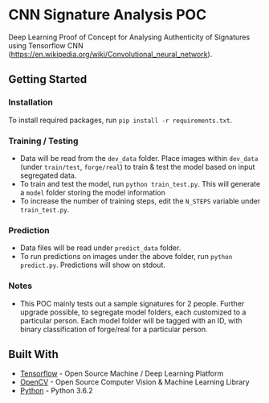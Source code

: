 # CNN Signature Analysis POC
Deep Learning Proof of Concept for Analysing Authenticity of Signatures using Tensorflow CNN (https://en.wikipedia.org/wiki/Convolutional_neural_network). 

## Getting Started

### Installation
To install required packages, run `pip install -r requirements.txt`.

### Training / Testing
* Data will be read from the `dev_data` folder. Place images within `dev_data` (under `train/test`, `forge/real`) to train & test the model based on input segregated data.
* To train and test the model, run `python train_test.py`. This will generate a `model` folder storing the model information
* To increase the number of training steps, edit the `N_STEPS` variable under `train_test.py`.

### Prediction
* Data files will be read under `predict_data` folder.
* To run predictions on images under the above folder, run `python predict.py`. Predictions will show on stdout.

### Notes
* This POC mainly tests out a sample signatures for 2 people. Further upgrade possible, to segregate model folders, each customized to a particular person. Each model folder will be tagged with an ID, with binary classification of forge/real for a particular person. 

## Built With
* [Tensorflow](https://www.tensorflow.org/) - Open Source Machine / Deep Learning Platform
* [OpenCV](https://opencv.org/) - Open Source Computer Vision & Machine Learning Library
* [Python](https://www.python.org/downloads/release/python-362/) - Python 3.6.2
